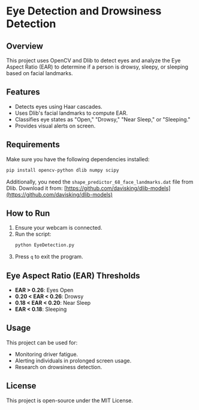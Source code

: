 # Eye Detection and Drowsiness Detection

## Overview
This project uses OpenCV and Dlib to detect eyes and analyze the Eye Aspect Ratio (EAR) to determine if a person is drowsy, sleepy, or sleeping based on facial landmarks.

## Features
- Detects eyes using Haar cascades.
- Uses Dlib's facial landmarks to compute EAR.
- Classifies eye states as "Open," "Drowsy," "Near Sleep," or "Sleeping."
- Provides visual alerts on screen.

## Requirements
Make sure you have the following dependencies installed:
```bash
pip install opencv-python dlib numpy scipy
```
Additionally, you need the `shape_predictor_68_face_landmarks.dat` file from Dlib. Download it from:
[https://github.com/davisking/dlib-models](https://github.com/davisking/dlib-models)

## How to Run
1. Ensure your webcam is connected.
2. Run the script:
   ```bash
   python EyeDetection.py
   ```
3. Press `q` to exit the program.

## Eye Aspect Ratio (EAR) Thresholds
- **EAR > 0.26**: Eyes Open
- **0.20 < EAR < 0.26**: Drowsy
- **0.18 < EAR < 0.20**: Near Sleep
- **EAR < 0.18**: Sleeping

## Usage
This project can be used for:
- Monitoring driver fatigue.
- Alerting individuals in prolonged screen usage.
- Research on drowsiness detection.

## License
This project is open-source under the MIT License.

